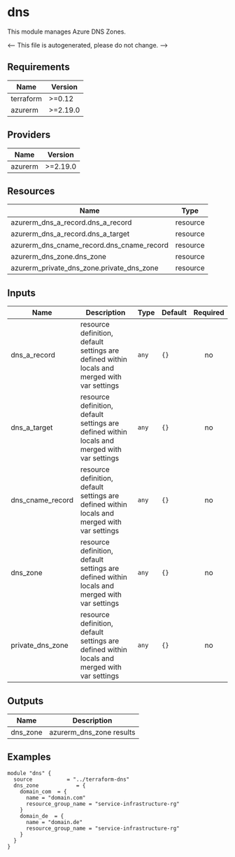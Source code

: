 <!-- BEGIN_TF_DOCS -->

# dns

This module manages Azure DNS Zones.

<-- This file is autogenerated, please do not change. -->

## Requirements

| Name      | Version  |
| --------- | -------- |
| terraform | >=0.12   |
| azurerm   | >=2.19.0 |

## Providers

| Name    | Version  |
| ------- | -------- |
| azurerm | >=2.19.0 |

## Resources

| Name                                      | Type     |
| ----------------------------------------- | -------- |
| azurerm_dns_a_record.dns_a_record         | resource |
| azurerm_dns_a_record.dns_a_target         | resource |
| azurerm_dns_cname_record.dns_cname_record | resource |
| azurerm_dns_zone.dns_zone                 | resource |
| azurerm_private_dns_zone.private_dns_zone | resource |

## Inputs

| Name             | Description                                                                                  | Type  | Default | Required |
| ---------------- | -------------------------------------------------------------------------------------------- | ----- | ------- | :------: |
| dns_a_record     | resource definition, default settings are defined within locals and merged with var settings | `any` | `{}`    |    no    |
| dns_a_target     | resource definition, default settings are defined within locals and merged with var settings | `any` | `{}`    |    no    |
| dns_cname_record | resource definition, default settings are defined within locals and merged with var settings | `any` | `{}`    |    no    |
| dns_zone         | resource definition, default settings are defined within locals and merged with var settings | `any` | `{}`    |    no    |
| private_dns_zone | resource definition, default settings are defined within locals and merged with var settings | `any` | `{}`    |    no    |

## Outputs

| Name     | Description              |
| -------- | ------------------------ |
| dns_zone | azurerm_dns_zone results |

## Examples

```hcl
module "dns" {
  source           = "../terraform-dns"
  dns_zone            = {
    domain_com  = {
      name = "domain.com"
      resource_group_name = "service-infrastructure-rg"
    }
    domain_de  = {
      name = "domain.de"
      resource_group_name = "service-infrastructure-rg"
    }
  }
}
```

<!-- END_TF_DOCS -->
